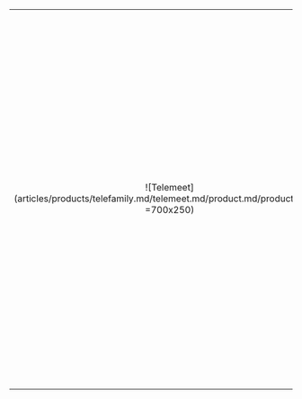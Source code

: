 |||
|:--:|:--:|
|![Telemeet](articles/products/telefamily.md/telemeet.md/product.md/product.en.png =700x250)| <h1 class="productheader">UNIVERSAL DATA INGESTION</h1><p class="productdescription">Integrate all business data into a single Analytics and Search platform.</p><h1 class="productheader">REPORTING & DASHBOARD</h1><p class="productdescription"> Business analytics and search engine is built on top of AI and machine learning providing live, rich, dynamic reports. </p><h1 class="productheader">SEARCH FUNCTIONALITIES</h1><p class="productdescription">All the data fields are searchable, including SQL tables, article keywords etc. We also can provide “deep search” capability into images and advanced algorithms.</p> |


